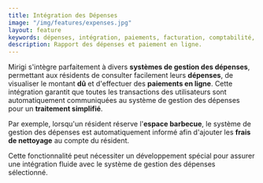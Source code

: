 ```yaml
---
title: Intégration des Dépenses
image: "/img/features/expenses.jpg"
layout: feature
keywords: dépenses, intégration, paiements, facturation, comptabilité, automatisation
description: Rapport des dépenses et paiement en ligne.
---
```


Mirigi s'intègre parfaitement à divers **systèmes de gestion des dépenses**, permettant aux résidents de consulter facilement leurs **dépenses**, de visualiser le montant **dû** et d'effectuer des **paiements en ligne**. Cette intégration garantit que toutes les transactions des utilisateurs sont automatiquement communiquées au système de gestion des dépenses pour un **traitement simplifié**.

Par exemple, lorsqu'un résident réserve l'**espace barbecue**, le système de gestion des dépenses est automatiquement informé afin d'ajouter les **frais de nettoyage** au compte du résident. 

Cette fonctionnalité peut nécessiter un développement spécial pour assurer une intégration fluide avec le système de gestion des dépenses sélectionné.



